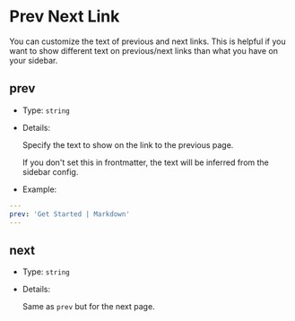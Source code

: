 # Prev Next Link

You can customize the text of previous and next links. This is helpful if you want to show different text on previous/next links than what you have on your sidebar.

## prev

-  Type: `string`

-  Details:

   Specify the text to show on the link to the previous page.

   If you don't set this in frontmatter, the text will be inferred from the sidebar config.

-  Example:

```yaml
---
prev: 'Get Started | Markdown'
---
```

## next

-  Type: `string`

-  Details:

   Same as `prev` but for the next page.
